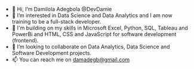 - 👋 Hi, I’m Damilola Adegbola @DevDamie
- 👀 I’m interested in Data Science and Data Analytics and I am now training to be a full-stack developer.
- 🌱 I'm building on my skills in Microsoft Excel, Python, SQL, Tableau and PowerBi and HTML, CSS and JavaScript for software development (frontend).
- 💞️ I’m looking to collaborate on Data Analytics, Data Science and Software Development projects.
- 📫 You can reach me on damadegb@gmail.com

<!---
DevDamie/DevDamie is a ✨ special ✨ repository because its `README.md` (this file) appears on your GitHub profile.
You can click the Preview link to take a look at your changes.
--->
